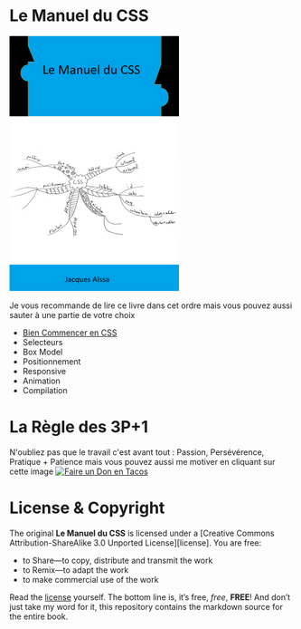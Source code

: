 # Le Manuel du CSS

<img src="cover.png" width="300">

Je vous recommande de lire ce livre dans cet ordre mais vous pouvez aussi sauter à une partie de votre choix

* [Bien Commencer en CSS](https://github.com/nazimboudeffa/handbook-css/tree/main/get-started)
* Selecteurs
* Box Model
* Positionnement
* Responsive
* Animation
* Compilation

# La Règle des 3P+1

N'oubliez pas que le travail c'est avant tout : Passion, Persévérence, Pratique + Patience mais vous pouvez aussi me motiver en cliquant sur cette image [![Faire un Don en Tacos](https://i.ibb.co/M2fjngP/index.jpg)](https://fr.tipeee.com/nazimboudeffa#reward-300065)

# License & Copyright

The original **Le Manuel du CSS** is licensed under a [Creative Commons Attribution-ShareAlike 3.0 Unported License][license]. You are free:

* to Share—to copy, distribute and transmit the work
* to Remix—to adapt the work
* to make commercial use of the work

Read the [license](https://creativecommons.org/licenses/by-sa/3.0/deed.fr) yourself. The bottom line is, it’s free, *free*, **FREE**! And don’t just take my word for it, this repository contains the markdown source for the entire book.
